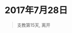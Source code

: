 <link href="../../../css/style.css" rel="stylesheet" >

# 2017年7月28日

> 支教第15天, 离开

<script src="../../../js/x-oss-process.js"></script>